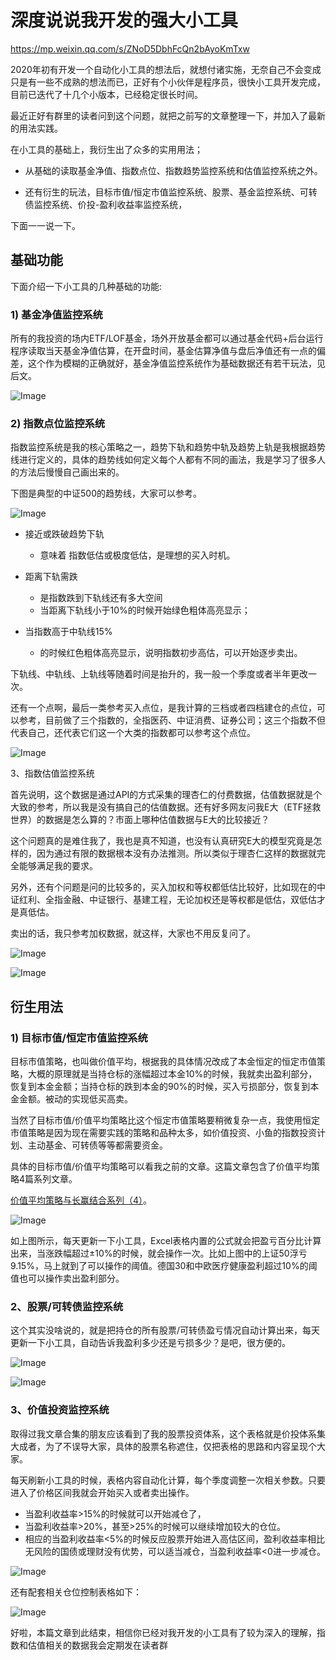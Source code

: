 # 深度说说我开发的强大小工具

https://mp.weixin.qq.com/s/ZNoD5DbhFcQn2bAyoKmTxw

2020年初有开发一个自动化小工具的想法后，就想付诸实施，无奈自己不会变成只是有一些不成熟的想法而已，正好有个小伙伴是程序员，很快小工具开发完成，目前已迭代了十几个小版本，已经稳定很长时间。



最近正好有群里的读者问到这个问题，就把之前写的文章整理一下，并加入了最新的用法实践。



在小工具的基础上，我衍生出了众多的实用用法；

- 从基础的读取基金净值、指数点位、指数趋势监控系统和估值监控系统之外。

- 还有衍生的玩法，目标市值/恒定市值监控系统、股票、基金监控系统、可转债监控系统、价投-盈利收益率监控系统，

下面一一说一下。



## 基础功能

下面介绍一下小工具的几种基础的功能:



### 1) 基金净值监控系统

所有的我投资的场内ETF/LOF基金，场外开放基金都可以通过基金代码+后台运行程序读取当天基金净值估算，在开盘时间，基金估算净值与盘后净值还有一点的偏差，这个作为模糊的正确就好，基金净值监控系统作为基础数据还有若干玩法，见后文。

![Image](https://mmbiz.qpic.cn/mmbiz_png/ibkaYnrHnuuFBvicj8oSy7J7S6OXCbPvqLPgW2MSGWibDcqk3we8IzzZ9ibyNeySsb9OBG3LZF8zn9JQDWibNG39F6A/640?wx_fmt=png&tp=webp&wxfrom=5&wx_lazy=1&wx_co=1)



### 2) 指数点位监控系统

指数监控系统是我的核心策略之一，趋势下轨和趋势中轨及趋势上轨是我根据趋势线进行定义的，具体的趋势线如何定义每个人都有不同的画法，我是学习了很多人的方法后慢慢自己画出来的。

下图是典型的中证500的趋势线，大家可以参考。



![Image](https://mmbiz.qpic.cn/mmbiz_png/ibkaYnrHnuuFBvicj8oSy7J7S6OXCbPvqLPbea1HKqsGQfGMkteCjz0p4QE9GBu3aC1IM808ibeF4pLUANpIydw0w/640?wx_fmt=png&tp=webp&wxfrom=5&wx_lazy=1&wx_co=1)



- 接近或跌破趋势下轨
  - 意味着 指数低估或极度低估，是理想的买入时机。

- 距离下轨需跌
  - 是指数跌到下轨线还有多大空间
  - 当距离下轨线小于10%的时候开始绿色粗体高亮显示；



- 当指数高于中轨线15%
  - 的时候红色粗体高亮显示，说明指数初步高估，可以开始逐步卖出。



下轨线、中轨线、上轨线等随着时间是抬升的，我一般一个季度或者半年更改一次。



还有一个点啊，最后一类参考买入点位，是我计算的三档或者四档建仓的点位，可以参考，目前做了三个指数的，全指医药、中证消费、证券公司；这三个指数不但代表自己，还代表它们这一个大类的指数都可以参考这个点位。

 

![Image](https://mmbiz.qpic.cn/mmbiz_png/ibkaYnrHnuuFBvicj8oSy7J7S6OXCbPvqLtMOQlKhTFia4LiaXXVzWj1kWDnEN4ysZ6qoI5Jwk6J4swMokLfA7Dvbg/640?wx_fmt=png&tp=webp&wxfrom=5&wx_lazy=1&wx_co=1)



3、指数估值监控系统

首先说明，这个数据是通过API的方式采集的理杏仁的付费数据，估值数据就是个大致的参考，所以我是没有搞自己的估值数据。还有好多网友问我E大（ETF拯救世界）的数据是怎么算的？市面上哪种估值数据与E大的比较接近？



这个问题真的是难住我了，我也是真不知道，也没有认真研究E大的模型究竟是怎样的，因为通过有限的数据根本没有办法推测。所以类似于理杏仁这样的数据就完全能够满足我的要求。



另外，还有个问题是问的比较多的，买入加权和等权都低估比较好，比如现在的中证红利、全指金融、中证银行、基建工程，无论加权还是等权都是低估，双低估才是真低估。



卖出的话，我只参考加权数据，就这样，大家也不用反复问了。



![Image](https://mmbiz.qpic.cn/mmbiz_png/ibkaYnrHnuuFBvicj8oSy7J7S6OXCbPvqLV35wghPKGxKRr7ic1nv7GibrG3lSmB3DxXgKTBMngGO7X72D32MZ5xHQ/640?wx_fmt=png&tp=webp&wxfrom=5&wx_lazy=1&wx_co=1)

![Image](https://mmbiz.qpic.cn/mmbiz_png/ibkaYnrHnuuFBvicj8oSy7J7S6OXCbPvqLBiatqFj4xkgRqNOIoYQy5fickXhfGeHywYniciabftTfZHPyVpibzqqhk4Q/640?wx_fmt=png&tp=webp&wxfrom=5&wx_lazy=1&wx_co=1)







## 衍生用法

### 1) 目标市值/恒定市值监控系统

目标市值策略，也叫做价值平均，根据我的具体情况改成了本金恒定的恒定市值策略，大概的原理就是当持仓标的涨幅超过本金10%的时候，我就卖出盈利部分，恢复到本金金额；当持仓标的跌到本金的90%的时候，买入亏损部分，恢复到本金金额。被动的实现低买高卖。



当然了目标市值/价值平均策略比这个恒定市值策略要稍微复杂一点，我使用恒定市值策略是因为现在需要实践的策略和品种太多，如价值投资、小鱼的指数投资计划、主动基金、可转债等等都需要资金。



具体的目标市值/价值平均策略可以看我之前的文章。这篇文章包含了价值平均策略4篇系列文章。

[价值平均策略与长赢结合系列（4）](http://mp.weixin.qq.com/s?__biz=MzU0MzA5MzIzOQ==&mid=2247484909&idx=1&sn=ad0d29a35136b582c628fc655440e632&chksm=fb11fd75cc66746386b170aa3d4957137660b92c55c725404ca9f15f2ad57da237564000ecc7&scene=21#wechat_redirect)。



![Image](https://mmbiz.qpic.cn/mmbiz_png/ibkaYnrHnuuFBvicj8oSy7J7S6OXCbPvqL9GzjbRQ0HHDFTStkEc2BLl42cKx5bo843bxZT3Qxhgnr1iaLM5mlboA/640?wx_fmt=png&tp=webp&wxfrom=5&wx_lazy=1&wx_co=1)



如上图所示，每天更新一下小工具，Excel表格内置的公式就会把盈亏百分比计算出来，当涨跌幅超过±10%的时候，就会操作一次。比如上图中的上证50浮亏9.15%，马上就到了可以操作的阈值。德国30和中欧医疗健康盈利超过10%的阈值也可以操作卖出盈利部分。



### 2、股票/可转债监控系统

这个其实没啥说的，就是把持仓的所有股票/可转债盈亏情况自动计算出来，每天更新一下小工具，自动告诉我盈利多少还是亏损多少？是吧，很方便的。



![Image](https://mmbiz.qpic.cn/mmbiz_png/ibkaYnrHnuuFBvicj8oSy7J7S6OXCbPvqLjbsEWVicyP4OmvV2eK68ibebCBmT0icOrpuI6luMf5licL6WFkUqCdv9tA/640?wx_fmt=png&tp=webp&wxfrom=5&wx_lazy=1&wx_co=1)



![Image](https://mmbiz.qpic.cn/mmbiz_png/ibkaYnrHnuuFBvicj8oSy7J7S6OXCbPvqL7L2kMPTvBEp2LJcnZO6KD48WibDvLYeL7AD5TE85gbibb42IC5kgnKnQ/640?wx_fmt=png&tp=webp&wxfrom=5&wx_lazy=1&wx_co=1)



### 3、价值投资监控系统

取得过我文章合集的朋友应该看到了我的股票投资体系，这个表格就是价投体系集大成者，为了不误导大家，具体的股票名称遮住，仅把表格的思路和内容呈现个大家。



每天刷新小工具的时候，表格内容自动化计算，每个季度调整一次相关参数。只要进入了价格区间我就会开始买入或者卖出操作。

- 当盈利收益率>15%的时候就可以开始减仓了，
- 当盈利收益率>20%，甚至>25%的时候可以继续增加较大的仓位。
- 相应的当盈利收益率<5%的时候反应股票开始进入高估区间，盈利收益率相比无风险的国债或理财没有优势，可以适当减仓，当盈利收益率<0进一步减仓。



![Image](https://mmbiz.qpic.cn/mmbiz_jpg/ibkaYnrHnuuFBvicj8oSy7J7S6OXCbPvqLUtjUCFb8xUhWbzmclNTNjAqTmEk4rJEPsa6dT28S7ImTQ56Aibr8ABA/640?wx_fmt=jpeg&tp=webp&wxfrom=5&wx_lazy=1&wx_co=1)



还有配套相关仓位控制表格如下：



![Image](https://mmbiz.qpic.cn/mmbiz_png/ibkaYnrHnuuFocL5XuJakrzVRVk4c94ylL0rcusicO7f4ic4iadA5UPMe9zibjTKVC7wacKhcXmeQGAnGNVbyeoJlUQ/640?wx_fmt=png&tp=webp&wxfrom=5&wx_lazy=1&wx_co=1)



好啦，本篇文章到此结束，相信你已经对我开发的小工具有了较为深入的理解，指数和估值相关的数据我会定期发在读者群
